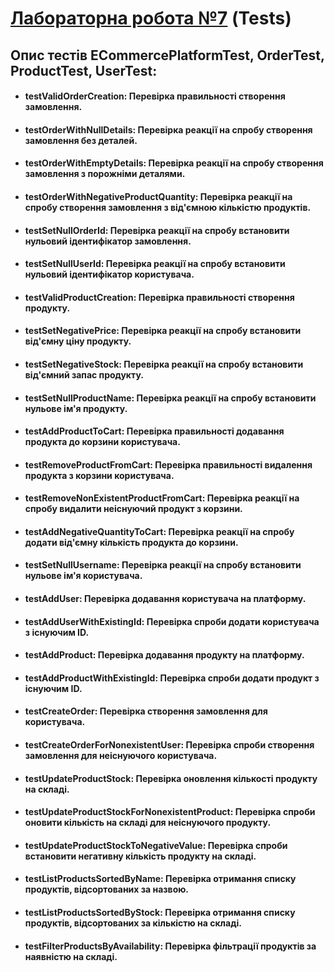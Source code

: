 # [Лабораторна робота №7]() (Tests)

## Опис тестів ECommercePlatformTest, OrderTest, ProductTest, UserTest:
* #### testValidOrderCreation: Перевірка правильності створення замовлення.
* #### testOrderWithNullDetails: Перевірка реакції на спробу створення замовлення без деталей.
* #### testOrderWithEmptyDetails: Перевірка реакції на спробу створення замовлення з порожніми деталями.
* #### testOrderWithNegativeProductQuantity: Перевірка реакції на спробу створення замовлення з від'ємною кількістю продуктів.
* #### testSetNullOrderId: Перевірка реакції на спробу встановити нульовий ідентифікатор замовлення.
* #### testSetNullUserId: Перевірка реакції на спробу встановити нульовий ідентифікатор користувача.
* #### testValidProductCreation: Перевірка правильності створення продукту.
* #### testSetNegativePrice: Перевірка реакції на спробу встановити від'ємну ціну продукту.
* #### testSetNegativeStock: Перевірка реакції на спробу встановити від'ємний запас продукту.
* #### testSetNullProductName: Перевірка реакції на спробу встановити нульове ім'я продукту.
* #### testAddProductToCart: Перевірка правильності додавання продукта до корзини користувача.
* #### testRemoveProductFromCart: Перевірка правильності видалення продукта з корзини користувача.
* #### testRemoveNonExistentProductFromCart: Перевірка реакції на спробу видалити неіснуючий продукт з корзини.
* #### testAddNegativeQuantityToCart: Перевірка реакції на спробу додати від'ємну кількість продукта до корзини.
* #### testSetNullUsername: Перевірка реакції на спробу встановити нульове ім'я користувача.
* #### testAddUser: Перевірка додавання користувача на платформу.
* #### testAddUserWithExistingId: Перевірка спроби додати користувача з існуючим ID.
* #### testAddProduct: Перевірка додавання продукту на платформу.
* #### testAddProductWithExistingId: Перевірка спроби додати продукт з існуючим ID.
* #### testCreateOrder: Перевірка створення замовлення для користувача.
* #### testCreateOrderForNonexistentUser: Перевірка спроби створення замовлення для неіснуючого користувача.
* #### testUpdateProductStock: Перевірка оновлення кількості продукту на складі.
* #### testUpdateProductStockForNonexistentProduct: Перевірка спроби оновити кількість на складі для неіснуючого продукту.
* #### testUpdateProductStockToNegativeValue: Перевірка спроби встановити негативну кількість продукту на складі.
* #### testListProductsSortedByName: Перевірка отримання списку продуктів, відсортованих за назвою.
* #### testListProductsSortedByStock: Перевірка отримання списку продуктів, відсортованих за кількістю на складі.
* #### testFilterProductsByAvailability: Перевірка фільтрації продуктів за наявністю на складі.